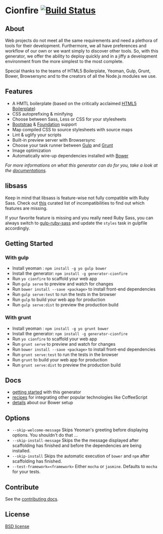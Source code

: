 # Cionfire [![Build Status](https://secure.travis-ci.org/Hikingyo/generator-cionfire.png?branch=master)](https://travis-ci.org/hikingyo/generator-cionfire)


## About

Web projects do not meet all the same requirements and need a plethora of tools for their
development.
Furthermore, we all have preferences and workflow of our own or we want simply to discover
other tools.
So, with this generator, we offer the ability to deploy quickly and in a jiffy a development
environment from the more simplest to the most complete.

Special thanks to the teams of HTML5 Boilerplate, Yeoman, Gulp, Grunt, Bower, Browsersync and to the creators of all the Node.js modules we use.


## Features

* A HMTL boilerplate (based on the critically acclaimed [HTML5 Boilerplate](https://github.com/h5bp/html5-boilerplate))
* CSS autoprefixing & minifying
* Choose between Sass, Less or CSS for your stylesheets
* [Bootstrap](http://getbootstrap.com/) & [Foundation](http://foundation.zurb.com/) support
* Map compiled CSS to source stylesheets with source maps
* Lint & uglify your scripts
* Built-in preview server with Browsersync
* Choose your task runner between [Gulp](http://gulpjs.com/) and [Grunt](http://gruntjs.com/)
* Image optimization
* Automatically wire-up dependencies installed with [Bower](http://bower.io)


*For more informations on what this generator can do for you, take a look at the [documentations](docs/README.md).*


## libsass

Keep in mind that libsass is feature-wise not fully compatible with Ruby Sass. Check out [this](http://sass-compatibility.github.io) curated list of incompatibilities to find out which features are missing.

If your favorite feature is missing and you really need Ruby Sass, you can always switch to [gulp-ruby-sass](https://github.com/sindresorhus/gulp-ruby-sass) and update the `styles` task in gulpfile accordingly.


## Getting Started

### With gulp

- Install yeoman : `npm install -g yo gulp bower`
- Install the generator: `npm install -g generator-cionfire`
- Run `yo cionfire` to scaffold your web app
- Run `gulp serve` to preview and watch for changes
- Run `bower install --save <package>` to install front-end dependencies
- Run `gulp serve:test` to run the tests in the browser
- Run `gulp` to build your web app for production
- Run `gulp serve:dist` to preview the production build

### With grunt

- Install yeoman : `npm install -g yo grunt bower`
- Install the generator: `npm install -g generator-cionfire`
- Run `yo cionfire` to scaffold your web app
- Run `grunt serve` to preview and watch for changes
- Run `bower install --save <package>` to install front-end dependencies
- Run `grunt serve:test` to run the tests in the browser
- Run `grunt` to build your web app for production
- Run `grunt serve:dist` to preview the production build

## Docs

* [getting started](docs/README.md) with this generator
* [recipes](docs/recipes/README.md) for integrating other popular technologies like CoffeeScript
* [details](docs/bower.md) about our Bower setup


## Options

- `--skip-welcome-message`
  Skips Yeoman's greeting before displaying options. You shouldn't do that ...
- `--skip-install-message`
  Skips the the message displayed after scaffolding has finished and before the dependencies are being installed.
- `--skip-install`
  Skips the automatic execution of `bower` and `npm` after scaffolding has finished.
- `--test-framework=<framework>`
  Either `mocha` or `jasmine`. Defaults to `mocha` for your tests.


## Contribute

See the [contributing docs](contributing.md).


## License

[BSD license](http://opensource.org/licenses/bsd-license.php)
